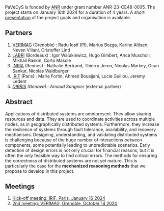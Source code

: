 PaVeDyS is funded by [ANR](https://anr.fr/) under grant number ANR-23-CE48-0005. The project starts on January 16th 2024 for a duration of 4 years. A short [presentation](ANR_30_11_2023.pdf) of the project goals and organisation is available. 

## Partners
1. [VERIMAG](https://www-verimag.imag.fr) (Grenoble) : Radu Iosif (PI), Marius Bozga, Karine Altisen, Neven Villani, Cristoffer Lind
2. [LABRI](https://www.labri.fr/) (Bordeaux) : Igor Walukiewicz, Hugo Gimbert, Anca Muscholl, Mikhail Raskin, Corto Mascle
3. [INRIA](https://www.inria.fr/fr/centre-inria-universite-rennes) (Rennes) : Nathalie Bertrand, Thierry Jeron, Nicolas Markey, Ocan Sankur, Nicolas Waldburger
4. [IRIF](https://www.irif.fr/) (Paris) : Marie Fortin, Ahmed Bouajjani, Lucie Guillou, Jeremy Ledent
5. *[DIBRIS](https://dibris.unige.it/en) (Genova) : Arnaud Sangnier* (external partner)

## Abstract
Applications of distributed systems are omnipresent. They allow sharing resources and data. They are used to coordinate activities across multiple nodes, as in geographically distributed systems. Furthermore, they increase the resilience of systems through fault tolerance, availability, and recovery mechanisms. Designing, understanding, and validating distributed systems is challenging because of the huge number of interactions between components, some potentially leading to unpredictable scenarios. Early detection of design errors is not only crucial for financial reasons, but it is often the only feasible way to find critical errors. The methods for ensuring the correctness of distributed systems are not yet mature. This is particularly the case for the **mechanized reasoning methods** that we propose to develop in this project.

## Meetings

1. [Kick-off meeting: IRIF, Paris, January 16 2024](IRIF_16_06_2024.md)
2. [2nd meeting: VERIMAG, Grenoble, October 14 2024](VERIMAG_14_01_2024.md)
